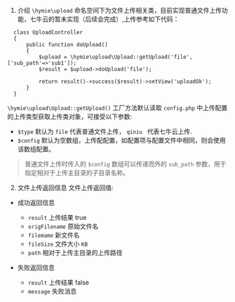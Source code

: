 
1. 介绍
`\hymie\upload` 命名空间下为文件上传相关类，目前实现普通文件上传功能，七牛云的暂未实现（后续会完成）,上传参考如下代码：

  ```
    class UploadController
    {
        public function doUpload()
        {
            $upload = \hymie\upload\Upload::getUpload('file', ['sub_path'=>'sub1']);
            $result = $upload->doUpload('file');

            return result()->success($result)->setView('uploadOk');
        }
    }
  ```

`\hymie\upload\Upload::getUpload()` 工厂方法默认读取 `config.php` 中上传配置的上传类型获取上传类对象，可接受以下参数:
  
  * `$type` 默认为 `file` 代表普通文件上传， `qiniu ` 代表七牛云上传.
  * `$config` 默认为空数组，上传配配置，如配置项与配置文件中相同，则会使用该数组配置。  
  
  > 普通文件上传时传入的 `$config` 数组可以传递而外的 `sub_path` 参数，用于指定相对于上传主目录的子目录名称。

2. 文件上传返回信息
文件上传返回值:

  * 成功返回信息   

    - `result` 上传结果 true
    - `origFilename` 原始文件名
    - `filemame` 新文件名
    - `fileSize` 文件大小 `KB`
    - `path` 相对于上传主目录的上传路径

  * 失败返回信息

    - `result` 上传结果 false
    - `message` 失败消息